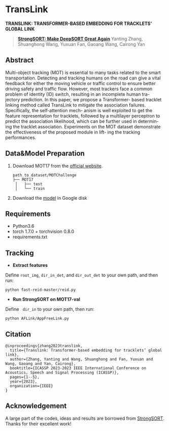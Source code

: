 # TransLink
**TRANSLINK: TRANSFORMER-BASED EMBEDDING FOR TRACKLETS’ GLOBAL LINK**

>**[StrongSORT: Make DeepSORT Great Again](https://ieeexplore.ieee.org/document/10097136)**
>Yanting Zhang, Shuanghong Wang, Yuxuan Fan, Gaoang Wang, Cairong Yan

## Abstract

Multi-object tracking (MOT) is essential to many tasks related to the smart transportation. Detecting and tracking humans on the road can give a vital feedback for either the moving vehicle or traffic control to ensure better driving safety and traffic flow. However, most trackers face a common problem of identity (ID) switch, resulting in an incomplete human tra- jectory prediction. In this paper, we propose a Transformer- based tracklet linking method called TransLink to mitigate the association failures. Specifically, the self-attention mech- anism is well exploited to get the feature representation for tracklets, followed by a multilayer perceptron to predict the association likelihood, which can be further used in determin- ing the tracklet association. Experiments on the MOT dataset demonstrate the effectiveness of the proposed module in lift- ing the tracking performances.


## Data&Model Preparation

1. Download MOT17 from the [official website](https://motchallenge.net/).

   ```
   path_to_dataset/MOTChallenge
   ├── MOT17
   	│   ├── test
   	│   └── train
   ```
2. Download the [model](https://drive.google.com/file/d/134qs20wPvq9cu04aDxIno7doejr5JYJP/view?usp=sharing) in Google disk

## Requirements

- Python3.6
- torch 1.7.0 + torchvision 0.8.0
- requirements.txt

## Tracking

- **Extract features**

Define `root_img`, `dir_in_det`, and `dir_out_det` to your own path, and then run:

  ```shell
  python fast-reid-master/reid.py
  ```

- **Run StrongSORT on MOT17-val**

Define ` dir_in` to your own path, then run:

  ```shell
  python AFLink/AppFreeLink.py
  ```

## Citation

```
@inproceedings{zhang2023translink,
  title={Translink: Transformer-based embedding for tracklets’ global link},
  author={Zhang, Yanting and Wang, Shuanghong and Fan, Yuxuan and Wang, Gaoang and Yan, Cairong},
  booktitle={ICASSP 2023-2023 IEEE International Conference on Acoustics, Speech and Signal Processing (ICASSP)},
  pages={1--5},
  year={2023},
  organization={IEEE}
}
```

## Acknowledgement

A large part of the codes, ideas and results are borrowed from [StrongSORT](https://github.com/dyhBUPT/StrongSORT). Thanks for their excellent work!
